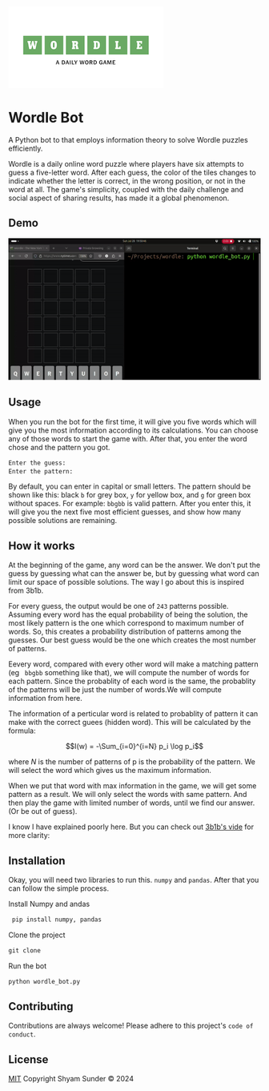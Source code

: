 ![wordle logo](images/wordle.png)

# Wordle Bot

A Python bot to that employs information theory to solve Wordle puzzles efficiently.

Wordle is a daily online word puzzle where players have six attempts to guess a five-letter word. After each guess, the color of the tiles changes to indicate whether the letter is correct, in the wrong position, or not in the word at all. The game's simplicity, coupled with the daily challenge and social aspect of sharing results, has made it a global phenomenon.

## Demo

![demo](images/demo.gif)

## Usage

When you run the bot for the first time, it will give you five words which will give you the most information according to its calculations. You can choose any of those words to start the game with. After that, you enter the word chose and the pattern you got.

```cmd
Enter the guess:
Enter the pattern:
```

By default, you can enter in capital or small letters. The pattern should be shown like this: black `b` for grey box, `y` for yellow box, and `g` for green box without spaces. For example: `bbgbb` is valid pattern. After you enter this, it will give you the next five most efficient guesses, and show how many possible solutions are remaining.

## How it works

At the beginning of the game, any word can be the answer. We don't put the guess by guessing what can the answer be, but by guessing what word can limit our space of possible solutions. The way I go about this is inspired from 3b1b.

For every guess, the output would be one of `243` patterns possible. Assuming every word has the equal probability of being the solution, the most likely pattern is the one which correspond to maximum number of words. So, this creates a probability distribution of patterns among the guesses. Our best guess would be the one which creates the most number of patterns. 

Eevery word, compared with every other word will make a matching pattern (eg ` bbgbb` something like that), we will compute the number of words for each pattern. Since the probablity of each word is the same, the probablity of the patterns will be just the number of words.We will compute information from here. 

The information of a perticular word is related to probablity of pattern it can make with the correct guees (hidden word). This will be calculated by the formula:

$$I(w) = -\Sum_{i=0}^{i=N} p_i \log p_i$$

where $N$ is the number of patterns of p is the probability of the pattern. We will select the word which gives us the maximum information. 

When we put that word with max information in the game, we will get some pattern as a result. We will only select the words with same pattern. And then play the game with limited number of words, until we find our answer. (Or be out of guess). 

I know I have explained poorly here. But you can check out [3b1b's vide](https://www.youtube.com/watch?v=v68zYyaEmEA) for more clarity: 

## Installation

Okay, you will need two libraries to run this. `numpy` and `pandas`. After that you can follow the simple process.

Install Numpy and andas

```cmd
 pip install numpy, pandas
 ```

Clone the project

 ```cmd
 git clone
 ```

Run the bot

```cmd
python wordle_bot.py
```

## Contributing

Contributions are always welcome!
Please adhere to this project's `code of conduct`.

## License

[MIT](https://github.com/iashyam/wordle-bot/blob/main/LICENSE)
Copyright Shyam Sunder &copy; 2024
